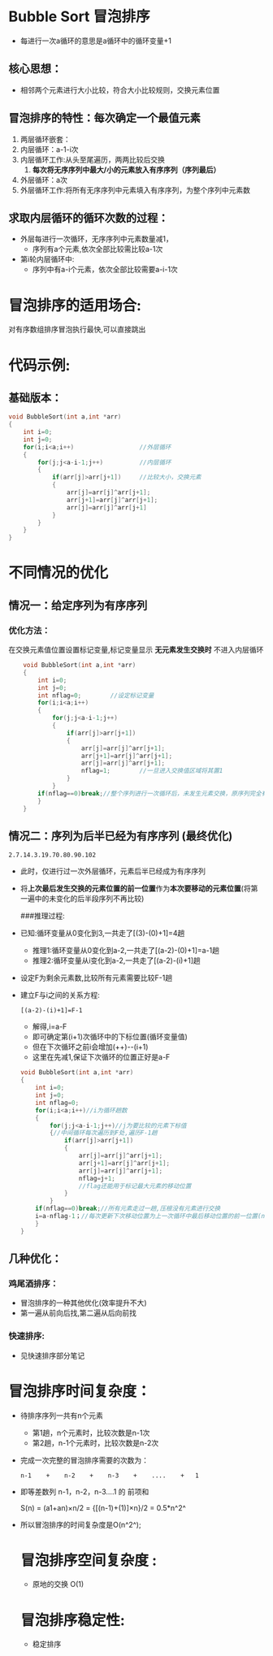 # Bubble Sort 冒泡排序    
- 每进行一次a循环的意思是a循环中的循环变量+1    

## 核心思想：
- 相邻两个元素进行大小比较，符合大小比较规则，交换元素位置

## 冒泡排序的特性：每次确定一个最值元素
1. 两层循环嵌套：
2. 内层循环：a-1-i次
3. 内层循环工作:从头至尾遍历，两两比较后交换
   1. **每次将无序序列中最大/小的元素放入有序序列（序列最后）**
4. 外层循环：a次
5. 外层循环工作:将所有无序序列中元素填入有序序列，为整个序列中元素数

## 求取内层循环的循环次数的过程：
- 外层每进行一次循环，无序序列中元素数量减1，
  - 序列有a个元素,依次全部比较需比较a-1次
- 第i轮内层循环中:
  - 序列中有a-i个元素，依次全部比较需要a-i-1次

# 冒泡排序的适用场合:

对有序数组排序冒泡执行最快,可以直接跳出

# 代码示例:
## 基础版本：

```C
void BubbleSort(int a,int *arr)
{
    int i=0;
    int j=0;
    for(i;i<a;i++)                  //外层循环
    {
        for(j;j<a-i-1;j++)          //内层循环
        {
            if(arr[j]>arr[j+1])     //比较大小，交换元素
            {   
                arr[j]=arr[j]^arr[j+1]; 
                arr[j+1]=arr[j]^arr[j+1];
                arr[j]=arr[j]^arr[j+1]
            }
        }
    }
}
```

# 不同情况的优化
## 情况一：给定序列为有序序列
### 优化方法：
在交换元素值位置设置标记变量,标记变量显示 **无元素发生交换时** 不进入内层循环
        
```C
    void BubbleSort(int a,int *arr)
    {
        int i=0;
        int j=0;
        int nflag=0;        //设定标记变量 
        for(i;i<a;i++)
        {
            for(j;j<a-i-1;j++)
            {
                if(arr[j]>arr[j+1])
                {   
                    arr[j]=arr[j]^arr[j+1];
                    arr[j+1]=arr[j]^arr[j+1];
                    arr[j]=arr[j]^arr[j+1];
                    nflag=1;        //一旦进入交换值区域将其置1
                }
            }
        if(nflag==0)break;//整个序列进行一次循环后，未发生元素交换，原序列完全有序
        }
    }
```
## 情况二：序列为后半已经为有序序列 (最终优化) 

    2.7.14.3.19.70.80.90.102

- 此时，仅进行过一次外层循环，元素后半已经成为有序序列

- 将**上次最后发生交换的元素位置的前一位置**作为**本次要移动的元素位置**(将第一遍中的未变化的后半段序列不再比较)

    ###推理过程:

- 已知:循环变量从0变化到3,一共走了[(3)-(0)+1]=4趟

    - 推理1:循环变量从0变化到a-2,一共走了[(a-2)-(0)+1]=a-1趟
    - 推理2:循环变量从i变化到a-2,一共走了[(a-2)-(i)+1]趟
    
- 设定F为剩余元素数,比较所有元素需要比较F-1趟

- 建立F与i之间的关系方程:

    ```
    [(a-2)-(i)+1]=F-1
    ```
    
    - 解得,i=a-F
    - 即可确定第(i+1)次循环中的下标位置(循环变量值)
    - 但在下次循环之前i会增加(++)--(i+1)
    - 这里在先减1,保证下次循环的位置正好是a-F
    
    ```C
    void BubbleSort(int a,int *arr)
    {
        int i=0;
        int j=0;
        int nflag=0;
        for(i;i<a;i++)//i为循环趟数
        {
            for(j;j<a-i-1;j++)//j为要比较的元素下标值
            {//中间循环每次遍历到F处,遍历F-1趟
                if(arr[j]>arr[j+1])
                {   
                    arr[j]=arr[j]^arr[j+1];
                    arr[j+1]=arr[j]^arr[j+1];
                    arr[j]=arr[j]^arr[j+1];
                    nflag=j+1;
                    //flag还能用于标记最大元素的移动位置
                }
            }
        if(nflag==0)break;//所有元素走过一趟,压根没有元素进行交换
        i=a-nflag-1；//每次更新下次移动位置为上一次循环中最后移动位置的前一位置(nflag-1)
        }
    }
    ```

## 几种优化：

### 鸡尾酒排序：

- 冒泡排序的一种其他优化(效率提升不大)
- 第一遍从前向后找,第二遍从后向前找   

### 快速排序:

- 见快速排序部分笔记

# 冒泡排序时间复杂度：

- 待排序序列一共有n个元素

  - 第1趟，n个元素时，比较次数是n-1次
  - 第2趟，n-1个元素时，比较次数是n-2次

- 完成一次完整的冒泡排序需要的次数为：
      

  ```
  n-1    +    n-2    +    n-3    +    ....    +   1
  ```

- 即等差数列  n-1，n-2，n-3....1  的 前项和    
  
  S(n)	=	(a1+an)×n/2
  			=	{[(n-1)+(1)]×n}/2
  			=	0.5*n^2^
  
- 所以冒泡排序的时间复杂度是O(n^2^);

  # 冒泡排序空间复杂度 :
  
  - 原地的交换 O(1)
  
  # 冒泡排序稳定性:
  
  - 稳定排序
